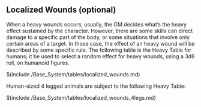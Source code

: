 ## Localized Wounds (optional)

When a heavy wounds occurs, usually, the GM decides what’s the
heavy effect sustained by the character. However, there are some skills
can direct damage to a specific part of the body, or some situations that
involve only certain areas of a target. In those case, the effect of an
heavy wound will be described by some specific rule.
The following table is the Heavy Table for humans; it be used to select
a random effect for heavy wounds, using a 3d6 roll, on humanoid figures.

$(include /Base_System/tables/localized_wounds.md)

Human-sized 4 legged animals are subject to the following Heavy Table:

$(include /Base_System/tables/localized_wounds_4legs.md)
